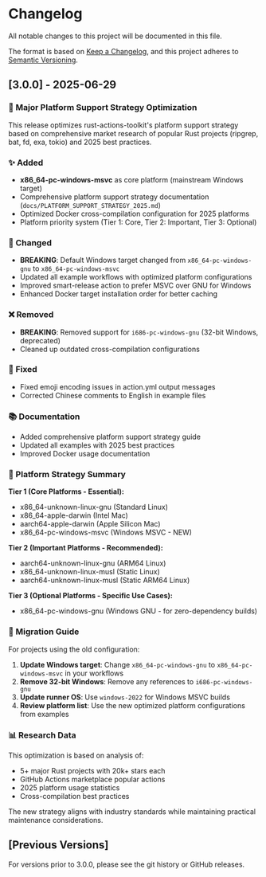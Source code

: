 # Changelog

All notable changes to this project will be documented in this file.

The format is based on [Keep a Changelog](https://keepachangelog.com/en/1.0.0/),
and this project adheres to [Semantic Versioning](https://semver.org/spec/v2.0.0.html).

## [3.0.0] - 2025-06-29

### 🚀 Major Platform Support Strategy Optimization

This release optimizes rust-actions-toolkit's platform support strategy based on comprehensive market research of popular Rust projects (ripgrep, bat, fd, exa, tokio) and 2025 best practices.

### ✨ Added
- **x86_64-pc-windows-msvc** as core platform (mainstream Windows target)
- Comprehensive platform support strategy documentation (`docs/PLATFORM_SUPPORT_STRATEGY_2025.md`)
- Optimized Docker cross-compilation configuration for 2025 platforms
- Platform priority system (Tier 1: Core, Tier 2: Important, Tier 3: Optional)

### 🔄 Changed
- **BREAKING**: Default Windows target changed from `x86_64-pc-windows-gnu` to `x86_64-pc-windows-msvc`
- Updated all example workflows with optimized platform configurations
- Improved smart-release action to prefer MSVC over GNU for Windows
- Enhanced Docker target installation order for better caching

### ❌ Removed
- **BREAKING**: Removed support for `i686-pc-windows-gnu` (32-bit Windows, deprecated)
- Cleaned up outdated cross-compilation configurations

### 🐛 Fixed
- Fixed emoji encoding issues in action.yml output messages
- Corrected Chinese comments to English in example files

### 📚 Documentation
- Added comprehensive platform support strategy guide
- Updated all examples with 2025 best practices
- Improved Docker usage documentation

### 🎯 Platform Strategy Summary

**Tier 1 (Core Platforms - Essential):**
- x86_64-unknown-linux-gnu (Standard Linux)
- x86_64-apple-darwin (Intel Mac)
- aarch64-apple-darwin (Apple Silicon Mac)
- x86_64-pc-windows-msvc (Windows MSVC - NEW)

**Tier 2 (Important Platforms - Recommended):**
- aarch64-unknown-linux-gnu (ARM64 Linux)
- x86_64-unknown-linux-musl (Static Linux)
- aarch64-unknown-linux-musl (Static ARM64 Linux)

**Tier 3 (Optional Platforms - Specific Use Cases):**
- x86_64-pc-windows-gnu (Windows GNU - for zero-dependency builds)

### 🔗 Migration Guide

For projects using the old configuration:

1. **Update Windows target**: Change `x86_64-pc-windows-gnu` to `x86_64-pc-windows-msvc` in your workflows
2. **Remove 32-bit Windows**: Remove any references to `i686-pc-windows-gnu`
3. **Update runner OS**: Use `windows-2022` for Windows MSVC builds
4. **Review platform list**: Use the new optimized platform configurations from examples

### 📊 Research Data

This optimization is based on analysis of:
- 5+ major Rust projects with 20k+ stars each
- GitHub Actions marketplace popular actions
- 2025 platform usage statistics
- Cross-compilation best practices

The new strategy aligns with industry standards while maintaining practical maintenance considerations.

## [Previous Versions]

For versions prior to 3.0.0, please see the git history or GitHub releases.
